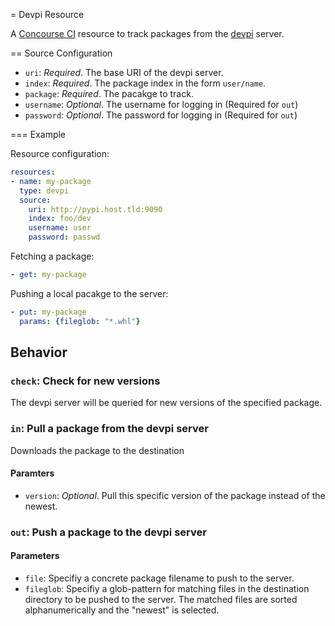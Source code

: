 = Devpi Resource

A [Concourse CI](http://concourse.ci) resource to track packages from the [devpi](http://doc.devpi.net/latest/) server.

== Source Configuration

* `uri`: *Required*. The base URI of the devpi server.
* `index`: *Required*. The package index in the form `user/name`.
* `package`: *Required*. The pacakge to track.
* `username`: *Optional*. The username for logging in (Required for `out`)
* `password`: *Optional*. The password for logging in (Required for `out`)

=== Example

Resource configuration:

``` yaml
resources:
- name: my-package
  type: devpi
  source:
    uri: http://pypi.host.tld:9090
    index: foo/dev
    username: user
    password: passwd
```

Fetching a package:

``` yaml
- get: my-package
```

Pushing a local pacakge to the server:

``` yaml
- put: my-package
  params: {fileglob: "*.whl"}
```

## Behavior

### `check`: Check for new versions

The devpi server will be queried for new versions of the specified package.


### `in`: Pull a package from the devpi server

Downloads the package to the destination

#### Paramters

* `version`: *Optional*. Pull this specific version of the package instead of the newest.


### `out`: Push a package to the devpi server

#### Parameters

* `file`: Specifiy a concrete package filename to push to the server.
* `fileglob`: Specifiy a glob-pattern for matching files in the destination directory to
  be pushed to the server. The matched files are sorted alphanumerically and the "newest" is
  selected.
